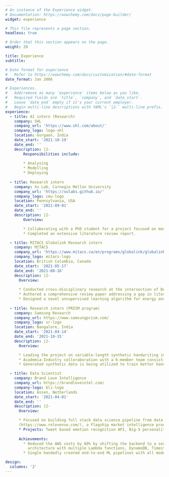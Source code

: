 ```yaml
---
# An instance of the Experience widget.
# Documentation: https://wowchemy.com/docs/page-builder/
widget: experience

# This file represents a page section.
headless: true

# Order that this section appears on the page.
weight: 20

title: Experience
subtitle:

# Date format for experience
#   Refer to https://wowchemy.com/docs/customization/#date-format
date_format: Jan 2006

# Experiences.
#   Add/remove as many `experience` items below as you like.
#   Required fields are `title`, `company`, and `date_start`.
#   Leave `date_end` empty if it's your current employer.
#   Begin multi-line descriptions with YAML's `|2-` multi-line prefix.
experience:
  - title: AI intern (Research)
    company: SHL
    company_url: 'https://www.shl.com/about/'
    company_logo: logo-shl
    location: Gurgaon, India
    date_start: '2021-10-19'
    date_end: ''
    description: |2-
        Responsibilities include:
        
        * Analysing
        * Modelling
        * Deploying
  
  - title: Research intern
    company: Xu Lab, Carnegie Mellon University
    company_url: 'https://xulabs.github.io/'
    company_logo: cmu-logo
    location: Pennsylvania, USA
    date_start: '2021-09-01'
    date_end: ''
    description: |2-
        Overview:

        * Collaborating with a PhD student for a project focused on modeling continuous conformational changes in cryo-ET images with Unsupervised representation learning.
        * Completed an extensive literature review report.

  - title: MITACS Globalink Research intern
    company: MITACS
    company_url: 'https://www.mitacs.ca/en/programs/globalink/globalink-research-internship'
    company_logo: mitacs-logo
    location: British Columbia, Canada
    date_start: '2021-05-17'
    date_end: '2021-08-16'
    description: |2-
      Overview:
      
      * Conducted cross-disciplinary research at the intersection of Deep learning and wireless communications, under the supervision of Dr. Omer Waqar from Thompson River's University, Canada. 
      * Authored a comprehensive review paper addressing a gap in literature on the bi-directional interplay of Federated learning and wireless communications, under review at **Transactions on Emerging Telecommunications Technologies**.
      * Designed a novel unsupervised learning algorithm for energy and power optimization in UAV networks, manuscript under preparation.
  
  - title: Research intern (PRISM program)
    company: Samsung Research
    company_url: https://www.samsungprism.com/
    company_logo: sr-logo
    location: Bangalore, India
    date_start: '2021-04-14'
    date_end: '2021-10-15'
    description: |2-
      Overview:

      * Leading the project on variable-length synthetic handwriting image generation using Generative Adversarial networks.
      * Academia-Industry colloraboration with a 6-member team consisting of myself, another student, Prof. Vimal Srivastava, Prof. Manoranjan Kumar and two mentors from Samsung Research, Bangalore.
      * Generated synthetic data is being utilized to train better handwritten text recognition (HTR) models for HTR feature in Samsung smartphone's OCR system.

  - title: Data Scientist
    company: Brand Love Intelligence
    company_url: https://brandloveintel.com/
    company-logo: bli-logo
    location: Assen, Netherlands
    date_start: '2021-04-01'
    date_end: ''
    description: |2-
      Overview:

      * Focused on building full stack data science pipeline from data collection to model deployment for powering the AI engine of Relevense™
      (https://www.relevense.com/), a Flagship market intelligence product co-funded with grants of the 'Europees Fonds voor Regionale Ontwikkeling (EFRO)' & 'Samenwerkingsverband Noord Nederland (SNN)'.
      * Projects: Tweet based emotion recognition API, Big-5 personality classication API, Facial expression recognition, Receptive audience recommendation system.
      
      Achievements:
        * Reduced the AWS costs by 60% by shifting the backend to a serverless
          architecture with multiple Lambda functions, DynamoDB, Timestream and S3.
        * Single handedly created end-to-end ML pipelines with all models     beyond 95% accuracy along with efficient monitoring of out of training distribution inference events.

design:
  columns: '2'
---
```

